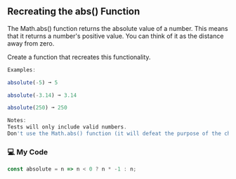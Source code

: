 ## Recreating the abs() Function

The Math.abs() function returns the absolute value of a number. This means that it returns a number's positive value. You can think of it as the distance away from zero.

Create a function that recreates this functionality.
```js
Examples:

absolute(-5) ➞ 5

absolute(-3.14) ➞ 3.14

absolute(250) ➞ 250

Notes:
Tests will only include valid numbers.
Don't use the Math.abs() function (it will defeat the purpose of the challenge).
```
### :computer: My Code
```js
const absolute = n => n < 0 ? n * -1 : n;
```
